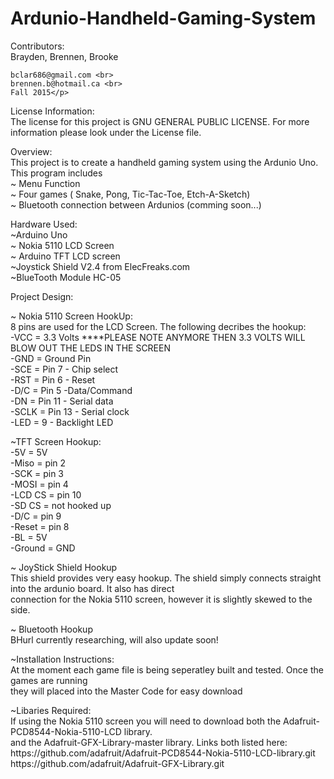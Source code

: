 
  <h1 id="ardunio-handheld-gaming-system">Ardunio-Handheld-Gaming-System</h1>
</blockquote>

<p>Contributors: <br>
    Brayden, Brennen, Brooke <br>
    
    bclar686@gmail.com <br>
    brennen.b@hotmail.ca <br>
    Fall 2015</p>

<p>License Information: <br>
  The license for this project is GNU GENERAL PUBLIC LICENSE. For more information please look under the License file.</p>

<p>Overview: <br>
  This project is to create a handheld gaming system using the Ardunio Uno. This program includes <br>
    ~ Menu Function <br>
    ~ Four games ( Snake, Pong, Tic-Tac-Toe, Etch-A-Sketch) <br>
    ~ Bluetooth connection between Ardunios (comming soon...) </p>


<p>Hardware Used: <br>
  ~Arduino Uno <br>
  ~ Nokia 5110 LCD Screen <br>
  ~ Arduino TFT LCD screen <br>
  ~Joystick Shield V2.4 from ElecFreaks.com  <br>
  ~BlueTooth Module HC-05</p>

<p>Project Design:</p>

<p>~ Nokia 5110 Screen HookUp: <br>
      8 pins are used for the LCD Screen. The following decribes the hookup: <br>
       -VCC = 3.3 Volts ****PLEASE NOTE ANYMORE THEN 3.3 VOLTS WILL BLOW OUT THE LEDS IN THE SCREEN <br>
      -GND = Ground Pin <br>
      -SCE = Pin 7  - Chip select <br>
      -RST = Pin 6  - Reset <br>
      -D/C = Pin 5  -Data/Command <br>
      -DN = Pin 11 - Serial data <br>
      -SCLK = Pin 13  - Serial clock <br>
      -LED = 9    - Backlight LED</p>
      
  <p> ~TFT Screen Hookup: <br>
      -5V = 5V <br>
      -Miso = pin 2 <br>
      -SCK = pin 3 <br>
      -MOSI = pin 4 <br>
      -LCD CS = pin 10 <br>
      -SD CS = not hooked up <br>
      -D/C = pin 9 <br>
      -Reset = pin 8 <br>
      -BL = 5V <br>
      -Ground = GND <br>
<p>~ JoyStick Shield Hookup <br>
    This shield provides very easy hookup. The shield simply connects straight into the ardunio board. It also has direct <br>      connection for the Nokia 5110 screen, however it is slightly skewed to the side.</p>

<p>~ Bluetooth Hookup <br>
      BHurl currently researching, will also update soon!</p>

<p>~Installation Instructions:<br>
      At the moment each game file is being seperatley built and tested. Once the games are running<br> 
      they will placed into the Master Code for easy download </p>
<p>~Libaries Required: <br>
      If using the Nokia 5110 screen you will need to download both the Adafruit-PCD8544-Nokia-5110-LCD library. <br>
      and the Adafruit-GFX-Library-master library. Links both listed here: <br>
      https://github.com/adafruit/Adafruit-PCD8544-Nokia-5110-LCD-library.git <br>
      https://github.com/adafruit/Adafruit-GFX-Library.git </p>
